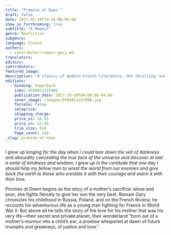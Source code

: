 ```yaml
---
title: "Promise at Dawn "
draft: false
date: 2017-03-10T19:38:00-04:00
show_in_forthcoming: true
subtitle: "A Memoir"
genre: Nonfiction
subgenre:
language: French
authors:
  - contributor/romain-gary.md
translators:
editors:
contributors:
featured_image:
description: "A classic of modern French literature, the thrilling real-life story of the military hero, ambassador, ladies man, writer, and loving son "
editions:
  - binding: Paperback
    isbn: 9780811221986
    publication_date: 2017-10-20T04:00:00-04:00
    cover_image: /images/9780811221986.jpg
    forsale: false
    saleprice:
    shipping_charge:
    price_us: 16.95
    price_cn: 22.95
    trim_size: 5x8
    Page_count: 336
_slug: promise-at-dawn
---
```


_I grew up longing for the day when I could tear down the veil of darkness and absurdity concealing the true face of the universe and discover at last a smile of kindness and wisdom; I grew up in the certitude that one day I should help my fellow men to wrest the world from our enemies and give back the earth to those who ennoble it with their courage and warm it with their love._

_Promise at Dawn_ begins as the story of a mother’s sacrifice: alone and poor, she fights fiercely to give her son the very best. Romain Gary chronicles his childhood in Russia, Poland, and on the French Riviera; he recounts his adventurous life as a young man fighting for France in World War II. But above all he tells the story of the love for his mother that was his very life—their secret and private planet, their wonderland “born out of a mother’s murmur into a child’s ear, a promise whispered at dawn of future triumphs and greatness, of justice and love."

